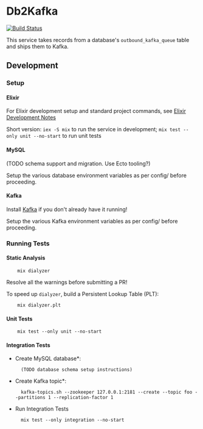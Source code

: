 # Db2Kafka

[![Build Status](https://travis-ci.com/PagerDuty/web2kafka.svg?token=7Mi8LhmhpJYhzs4euq1w&branch=master)](https://travis-ci.com/PagerDuty/web2kafka)

This service takes records from a database's `outbound_kafka_queue` table and
ships them to Kafka.

## Development


### Setup

#### Elixir

For Elixir development setup and standard project commands, see [Elixir Development Notes](https://pagerduty.atlassian.net/wiki/display/~div/Elixir+Development+Notes)

Short version: `iex -S mix` to run the service in development; `mix test --only unit --no-start` to run unit tests

#### MySQL

(TODO schema support and migration. Use Ecto tooling?)

Setup the various database environment variables as per config/ before proceeding.

#### Kafka

Install [Kafka](http://kafka.apache.org/) if you don't already have it running!

Setup the various Kafka environment variables as per config/ before proceeding.

### Running Tests

#### Static Analysis

        mix dialyzer

Resolve all the warnings before submitting a PR!

To speed up `dialyzer`, build a Persistent Lookup Table (PLT):

        mix dialyzer.plt

#### Unit Tests

        mix test --only unit --no-start

#### Integration Tests

- Create MySQL database*:

        (TODO database schema setup instructions)

- Create Kafka topic*:

        kafka-topics.sh --zookeeper 127.0.0.1:2181 --create --topic foo --partitions 1 --replication-factor 1


- Run Integration Tests

        mix test --only integration --no-start


